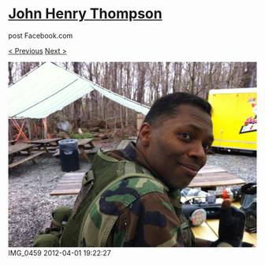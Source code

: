 # [John Henry Thompson](../README.md)
post Facebook.com

[< Previous](2012-04-01-5.md) [Next >](2012-04-01-7.md)

[![](../media/2012-04-01/Paintball-14th-B-day-IMG_0459.jpg)](../README.md)
IMG_0459
2012-04-01 19:22:27